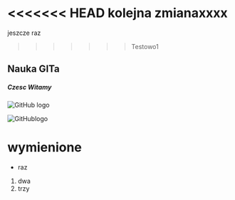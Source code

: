 <<<<<<< HEAD
kolejna zmianaxxxx
=======
jeszcze raz
>>>>>>> Testowo1
## Nauka GITa
##### Czesc <h7> Witamy
![GitHub
logo](http://gif-finder.com/wp-content/uploads/2017/09/Funny-Flip-Fail.gif)

![GitHublogo](https://media.giphy.com/media/2wfDH6nZQ58DS/giphy.gif)

# wymienione
* raz
 1. dwa
2. trzy
